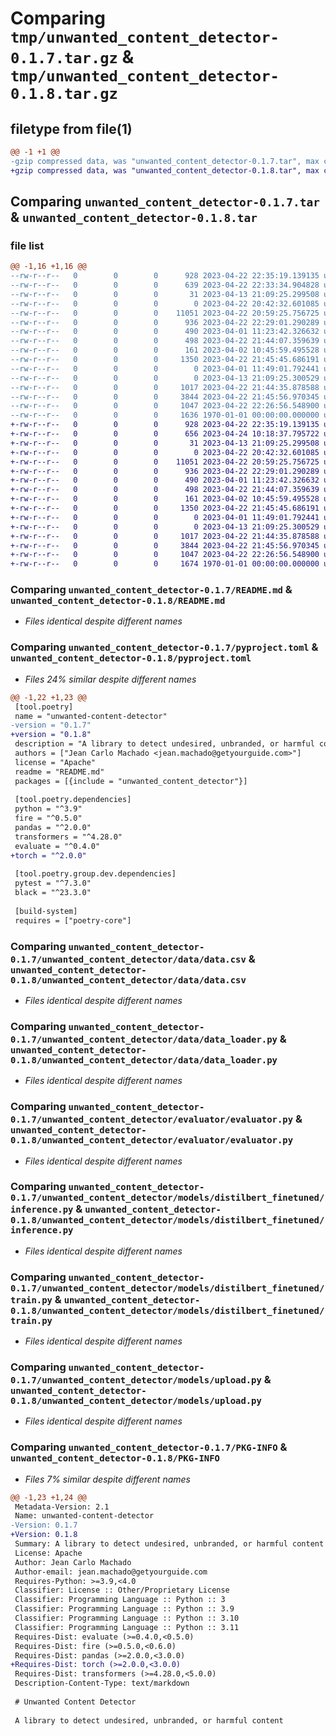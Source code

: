 # Comparing `tmp/unwanted_content_detector-0.1.7.tar.gz` & `tmp/unwanted_content_detector-0.1.8.tar.gz`

## filetype from file(1)

```diff
@@ -1 +1 @@
-gzip compressed data, was "unwanted_content_detector-0.1.7.tar", max compression
+gzip compressed data, was "unwanted_content_detector-0.1.8.tar", max compression
```

## Comparing `unwanted_content_detector-0.1.7.tar` & `unwanted_content_detector-0.1.8.tar`

### file list

```diff
@@ -1,16 +1,16 @@
--rw-r--r--   0        0        0      928 2023-04-22 22:35:19.139135 unwanted_content_detector-0.1.7/README.md
--rw-r--r--   0        0        0      639 2023-04-22 22:33:34.904828 unwanted_content_detector-0.1.7/pyproject.toml
--rw-r--r--   0        0        0       31 2023-04-13 21:09:25.299508 unwanted_content_detector-0.1.7/unwanted_content_detector/__init__.py
--rw-r--r--   0        0        0        0 2023-04-22 20:42:32.601085 unwanted_content_detector-0.1.7/unwanted_content_detector/data/__init__.py
--rw-r--r--   0        0        0    11051 2023-04-22 20:59:25.756725 unwanted_content_detector-0.1.7/unwanted_content_detector/data/data.csv
--rw-r--r--   0        0        0      936 2023-04-22 22:29:01.290289 unwanted_content_detector-0.1.7/unwanted_content_detector/data/data_loader.py
--rw-r--r--   0        0        0      490 2023-04-01 11:23:42.326632 unwanted_content_detector-0.1.7/unwanted_content_detector/data/generative_prompts.txt
--rw-r--r--   0        0        0      498 2023-04-22 21:44:07.359639 unwanted_content_detector-0.1.7/unwanted_content_detector/detector.py
--rw-r--r--   0        0        0      161 2023-04-02 10:45:59.495528 unwanted_content_detector-0.1.7/unwanted_content_detector/entities.py
--rw-r--r--   0        0        0     1350 2023-04-22 21:45:45.686191 unwanted_content_detector-0.1.7/unwanted_content_detector/evaluator/evaluator.py
--rw-r--r--   0        0        0        0 2023-04-01 11:49:01.792441 unwanted_content_detector-0.1.7/unwanted_content_detector/models/__init__.py
--rw-r--r--   0        0        0        0 2023-04-13 21:09:25.300529 unwanted_content_detector-0.1.7/unwanted_content_detector/models/distilbert_finetuned/__init__.py
--rw-r--r--   0        0        0     1017 2023-04-22 21:44:35.878588 unwanted_content_detector-0.1.7/unwanted_content_detector/models/distilbert_finetuned/inference.py
--rw-r--r--   0        0        0     3844 2023-04-22 21:45:56.970345 unwanted_content_detector-0.1.7/unwanted_content_detector/models/distilbert_finetuned/train.py
--rw-r--r--   0        0        0     1047 2023-04-22 22:26:56.548900 unwanted_content_detector-0.1.7/unwanted_content_detector/models/upload.py
--rw-r--r--   0        0        0     1636 1970-01-01 00:00:00.000000 unwanted_content_detector-0.1.7/PKG-INFO
+-rw-r--r--   0        0        0      928 2023-04-22 22:35:19.139135 unwanted_content_detector-0.1.8/README.md
+-rw-r--r--   0        0        0      656 2023-04-24 10:18:37.795722 unwanted_content_detector-0.1.8/pyproject.toml
+-rw-r--r--   0        0        0       31 2023-04-13 21:09:25.299508 unwanted_content_detector-0.1.8/unwanted_content_detector/__init__.py
+-rw-r--r--   0        0        0        0 2023-04-22 20:42:32.601085 unwanted_content_detector-0.1.8/unwanted_content_detector/data/__init__.py
+-rw-r--r--   0        0        0    11051 2023-04-22 20:59:25.756725 unwanted_content_detector-0.1.8/unwanted_content_detector/data/data.csv
+-rw-r--r--   0        0        0      936 2023-04-22 22:29:01.290289 unwanted_content_detector-0.1.8/unwanted_content_detector/data/data_loader.py
+-rw-r--r--   0        0        0      490 2023-04-01 11:23:42.326632 unwanted_content_detector-0.1.8/unwanted_content_detector/data/generative_prompts.txt
+-rw-r--r--   0        0        0      498 2023-04-22 21:44:07.359639 unwanted_content_detector-0.1.8/unwanted_content_detector/detector.py
+-rw-r--r--   0        0        0      161 2023-04-02 10:45:59.495528 unwanted_content_detector-0.1.8/unwanted_content_detector/entities.py
+-rw-r--r--   0        0        0     1350 2023-04-22 21:45:45.686191 unwanted_content_detector-0.1.8/unwanted_content_detector/evaluator/evaluator.py
+-rw-r--r--   0        0        0        0 2023-04-01 11:49:01.792441 unwanted_content_detector-0.1.8/unwanted_content_detector/models/__init__.py
+-rw-r--r--   0        0        0        0 2023-04-13 21:09:25.300529 unwanted_content_detector-0.1.8/unwanted_content_detector/models/distilbert_finetuned/__init__.py
+-rw-r--r--   0        0        0     1017 2023-04-22 21:44:35.878588 unwanted_content_detector-0.1.8/unwanted_content_detector/models/distilbert_finetuned/inference.py
+-rw-r--r--   0        0        0     3844 2023-04-22 21:45:56.970345 unwanted_content_detector-0.1.8/unwanted_content_detector/models/distilbert_finetuned/train.py
+-rw-r--r--   0        0        0     1047 2023-04-22 22:26:56.548900 unwanted_content_detector-0.1.8/unwanted_content_detector/models/upload.py
+-rw-r--r--   0        0        0     1674 1970-01-01 00:00:00.000000 unwanted_content_detector-0.1.8/PKG-INFO
```

### Comparing `unwanted_content_detector-0.1.7/README.md` & `unwanted_content_detector-0.1.8/README.md`

 * *Files identical despite different names*

### Comparing `unwanted_content_detector-0.1.7/pyproject.toml` & `unwanted_content_detector-0.1.8/pyproject.toml`

 * *Files 24% similar despite different names*

```diff
@@ -1,22 +1,23 @@
 [tool.poetry]
 name = "unwanted-content-detector"
-version = "0.1.7"
+version = "0.1.8"
 description = "A library to detect undesired, unbranded, or harmful content"
 authors = ["Jean Carlo Machado <jean.machado@getyourguide.com>"]
 license = "Apache"
 readme = "README.md"
 packages = [{include = "unwanted_content_detector"}]
 
 [tool.poetry.dependencies]
 python = "^3.9"
 fire = "^0.5.0"
 pandas = "^2.0.0"
 transformers = "^4.28.0"
 evaluate = "^0.4.0"
+torch = "^2.0.0"
 
 [tool.poetry.group.dev.dependencies]
 pytest = "^7.3.0"
 black = "^23.3.0"
 
 [build-system]
 requires = ["poetry-core"]
```

### Comparing `unwanted_content_detector-0.1.7/unwanted_content_detector/data/data.csv` & `unwanted_content_detector-0.1.8/unwanted_content_detector/data/data.csv`

 * *Files identical despite different names*

### Comparing `unwanted_content_detector-0.1.7/unwanted_content_detector/data/data_loader.py` & `unwanted_content_detector-0.1.8/unwanted_content_detector/data/data_loader.py`

 * *Files identical despite different names*

### Comparing `unwanted_content_detector-0.1.7/unwanted_content_detector/evaluator/evaluator.py` & `unwanted_content_detector-0.1.8/unwanted_content_detector/evaluator/evaluator.py`

 * *Files identical despite different names*

### Comparing `unwanted_content_detector-0.1.7/unwanted_content_detector/models/distilbert_finetuned/inference.py` & `unwanted_content_detector-0.1.8/unwanted_content_detector/models/distilbert_finetuned/inference.py`

 * *Files identical despite different names*

### Comparing `unwanted_content_detector-0.1.7/unwanted_content_detector/models/distilbert_finetuned/train.py` & `unwanted_content_detector-0.1.8/unwanted_content_detector/models/distilbert_finetuned/train.py`

 * *Files identical despite different names*

### Comparing `unwanted_content_detector-0.1.7/unwanted_content_detector/models/upload.py` & `unwanted_content_detector-0.1.8/unwanted_content_detector/models/upload.py`

 * *Files identical despite different names*

### Comparing `unwanted_content_detector-0.1.7/PKG-INFO` & `unwanted_content_detector-0.1.8/PKG-INFO`

 * *Files 7% similar despite different names*

```diff
@@ -1,23 +1,24 @@
 Metadata-Version: 2.1
 Name: unwanted-content-detector
-Version: 0.1.7
+Version: 0.1.8
 Summary: A library to detect undesired, unbranded, or harmful content
 License: Apache
 Author: Jean Carlo Machado
 Author-email: jean.machado@getyourguide.com
 Requires-Python: >=3.9,<4.0
 Classifier: License :: Other/Proprietary License
 Classifier: Programming Language :: Python :: 3
 Classifier: Programming Language :: Python :: 3.9
 Classifier: Programming Language :: Python :: 3.10
 Classifier: Programming Language :: Python :: 3.11
 Requires-Dist: evaluate (>=0.4.0,<0.5.0)
 Requires-Dist: fire (>=0.5.0,<0.6.0)
 Requires-Dist: pandas (>=2.0.0,<3.0.0)
+Requires-Dist: torch (>=2.0.0,<3.0.0)
 Requires-Dist: transformers (>=4.28.0,<5.0.0)
 Description-Content-Type: text/markdown
 
 # Unwanted Content Detector
 
 A library to detect undesired, unbranded, or harmful content
```

